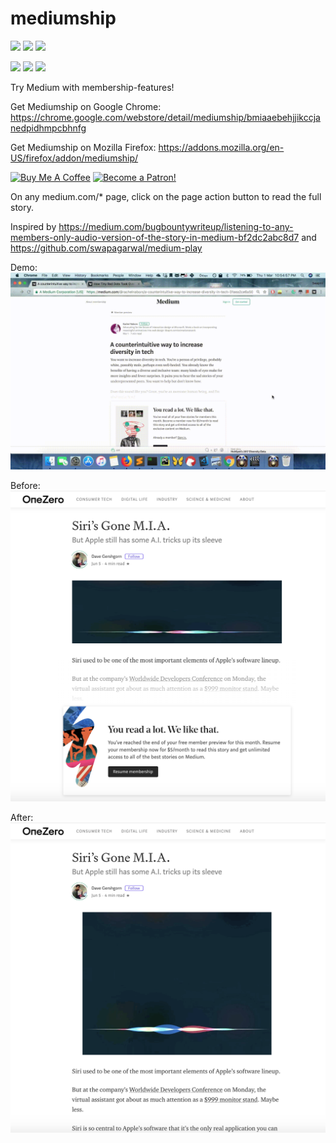 # mediumship

[![](https://img.shields.io/chrome-web-store/v/bmiaaebehjjikccjanedpidhmpcbhnfg.svg)](https://chrome.google.com/webstore/detail/mediumship/bmiaaebehjjikccjanedpidhmpcbhnfg)
[![](https://img.shields.io/chrome-web-store/rating/bmiaaebehjjikccjanedpidhmpcbhnfg.svg)](https://chrome.google.com/webstore/detail/mediumship/bmiaaebehjjikccjanedpidhmpcbhnfg)
[![](https://img.shields.io/chrome-web-store/users/bmiaaebehjjikccjanedpidhmpcbhnfg.svg)](https://chrome.google.com/webstore/detail/mediumship/bmiaaebehjjikccjanedpidhmpcbhnfg)

[![](https://img.shields.io/amo/v/mediumship.svg)](https://addons.mozilla.org/en-US/firefox/addon/mediumship/)
[![](https://img.shields.io/amo/rating/mediumship.svg)](https://addons.mozilla.org/en-US/firefox/addon/mediumship/)
[![](https://img.shields.io/amo/users/mediumship.svg)](https://addons.mozilla.org/en-US/firefox/addon/mediumship/)

Try Medium with membership-features!

Get Mediumship on Google Chrome: https://chrome.google.com/webstore/detail/mediumship/bmiaaebehjjikccjanedpidhmpcbhnfg

Get Mediumship on Mozilla Firefox: https://addons.mozilla.org/en-US/firefox/addon/mediumship/

<a href="https://www.buymeacoffee.com/swap" target="_blank"><img src="https://www.buymeacoffee.com/assets/img/custom_images/orange_img.png" alt="Buy Me A Coffee" style="height: auto !important;width: auto !important;" ></a>
<a href="https://www.patreon.com/bePatron?u=7999565" target="_blank"><img src="https://c5.patreon.com/external/logo/become_a_patron_button.png" alt="Become a Patron!" height="41"></a>

On any medium.com/* page, click on the page action button to read the full story.

Inspired by https://medium.com/bugbountywriteup/listening-to-any-members-only-audio-version-of-the-story-in-medium-bf2dc2abc8d7 and https://github.com/swapagarwal/medium-play

Demo: ![](demo.gif)

Before:
![](mediumship-1.png)

After:
![](mediumship-2.png)
